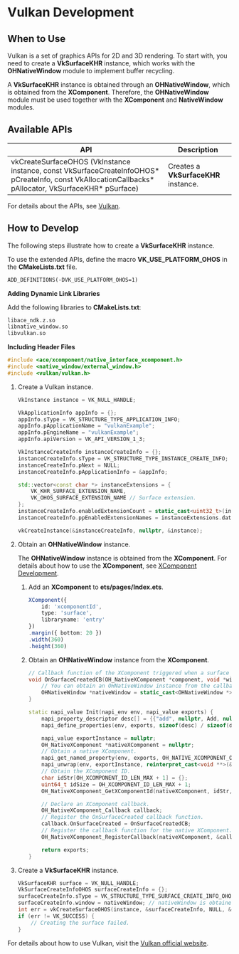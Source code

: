 # Vulkan Development

## When to Use

Vulkan is a set of graphics APIs for 2D and 3D rendering. To start with, you need to create a **VkSurfaceKHR** instance, which works with the **OHNativeWindow** module to implement buffer recycling.

A **VkSurfaceKHR** instance is obtained through an **OHNativeWindow**, which is obtained from the **XComponent**. Therefore, the **OHNativeWindow** module must be used together with the **XComponent** and **NativeWindow** modules.

## Available APIs

| API                                                      | Description                  |
| ------------------------------------------------------------ | ---------------------- |
| vkCreateSurfaceOHOS (VkInstance instance, const VkSurfaceCreateInfoOHOS\* pCreateInfo, const VkAllocationCallbacks\* pAllocator, VkSurfaceKHR\* pSurface) | Creates a **VkSurfaceKHR** instance.|

For details about the APIs, see [Vulkan](vulkan.md).

## How to Develop

The following steps illustrate how to create a **VkSurfaceKHR** instance.

To use the extended APIs, define the macro **VK_USE_PLATFORM_OHOS** in the **CMakeLists.txt** file.

```txt
ADD_DEFINITIONS(-DVK_USE_PLATFORM_OHOS=1)
```

**Adding Dynamic Link Libraries**

Add the following libraries to **CMakeLists.txt**:

```txt
libace_ndk.z.so
libnative_window.so
libvulkan.so
```

**Including Header Files**

```c++
#include <ace/xcomponent/native_interface_xcomponent.h>
#include <native_window/external_window.h>
#include <vulkan/vulkan.h>
```

1. Create a Vulkan instance.

   ```c++
   VkInstance instance = VK_NULL_HANDLE;
   
   VkApplicationInfo appInfo = {};
   appInfo.sType = VK_STRUCTURE_TYPE_APPLICATION_INFO;
   appInfo.pApplicationName = "vulkanExample";
   appInfo.pEngineName = "vulkanExample";
   appInfo.apiVersion = VK_API_VERSION_1_3;
   
   VkInstanceCreateInfo instanceCreateInfo = {};
   instanceCreateInfo.sType = VK_STRUCTURE_TYPE_INSTANCE_CREATE_INFO;
   instanceCreateInfo.pNext = NULL;
   instanceCreateInfo.pApplicationInfo = &appInfo;
   
   std::vector<const char *> instanceExtensions = {
       VK_KHR_SURFACE_EXTENSION_NAME,
       VK_OHOS_SURFACE_EXTENSION_NAME // Surface extension.
   };
   instanceCreateInfo.enabledExtensionCount = static_cast<uint32_t>(instanceExtensions.size());
   instanceCreateInfo.ppEnabledExtensionNames = instanceExtensions.data();
   
   vkCreateInstance(&instanceCreateInfo, nullptr, &instance);
   ```

2. Obtain an **OHNativeWindow** instance.

   The **OHNativeWindow** instance is obtained from the **XComponent**. For details about how to use the **XComponent**, see [XComponent Development](../../ui/napi-xcomponent-guidelines.md).

   1. Add an **XComponent** to **ets/pages/Index.ets**.

      ```ts
      XComponent({
          id: 'xcomponentId',
          type: 'surface',
          libraryname: 'entry'
      })
      .margin({ bottom: 20 })
      .width(360)
      .height(360)
      ```

   2. Obtain an **OHNativeWindow** instance from the **XComponent**.

      ```c++
      // Callback function of the XComponent triggered when a surface is created.
      void OnSurfaceCreatedCB(OH_NativeXComponent *component, void *window) {
          // You can obtain an OHNativeWindow instance from the callback function.
          OHNativeWindow *nativeWindow = static_cast<OHNativeWindow *>(window);
      }
      
      static napi_value Init(napi_env env, napi_value exports) {
          napi_property_descriptor desc[] = {{"add", nullptr, Add, nullptr, nullptr, nullptr, napi_default, nullptr}};
          napi_define_properties(env, exports, sizeof(desc) / sizeof(desc[0]), desc);
      
          napi_value exportInstance = nullptr;
          OH_NativeXComponent *nativeXComponent = nullptr;
          // Obtain a native XComponent.
          napi_get_named_property(env, exports, OH_NATIVE_XCOMPONENT_OBJ, &exportInstance);
          napi_unwrap(env, exportInstance, reinterpret_cast<void **>(&nativeXComponent));
          // Obtain the XComponent ID.
          char idStr[OH_XCOMPONENT_ID_LEN_MAX + 1] = {};
          uint64_t idSize = OH_XCOMPONENT_ID_LEN_MAX + 1;
          OH_NativeXComponent_GetXComponentId(nativeXComponent, idStr, &idSize);
      
          // Declare an XComponent callback.
          OH_NativeXComponent_Callback callback;
          // Register the OnSurfaceCreated callback function.
          callback.OnSurfaceCreated = OnSurfaceCreatedCB;
          // Register the callback function for the native XComponent.
          OH_NativeXComponent_RegisterCallback(nativeXComponent, &callback);
      
          return exports;
      }
      ```

3. Create a **VkSurfaceKHR** instance.

   ```c++
   VkSurfaceKHR surface = VK_NULL_HANDLE;
   VkSurfaceCreateInfoOHOS surfaceCreateInfo = {};
   surfaceCreateInfo.sType = VK_STRUCTURE_TYPE_SURFACE_CREATE_INFO_OHOS;
   surfaceCreateInfo.window = nativeWindow; // nativeWindow is obtained from the OnSurfaceCreatedCB callback function in the previous step.
   int err = vkCreateSurfaceOHOS(instance, &surfaceCreateInfo, NULL, &surface);
   if (err != VK_SUCCESS) {
       // Creating the surface failed.
   }
   ```

For details about how to use Vulkan, visit the [Vulkan official website](https://www.vulkan.org/).

 <!--no_check--> 